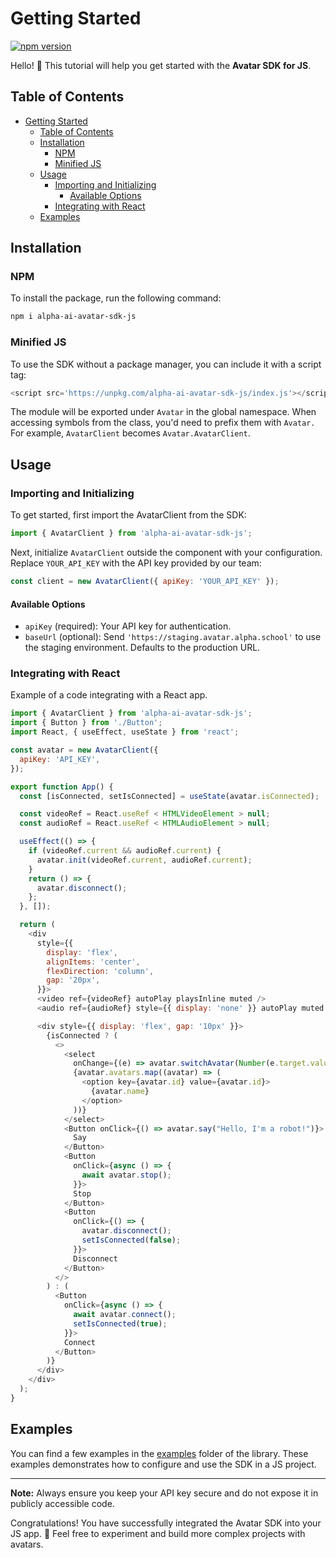 # Getting Started

[![npm version](https://badge.fury.io/js/alpha-ai-avatar-sdk-js.svg)](https://badge.fury.io/js/alpha-ai-avatar-sdk-js)

Hello! 👋 This tutorial will help you get started with the **Avatar SDK for JS**.

## Table of Contents

- [Getting Started](#getting-started)
  - [Table of Contents](#table-of-contents)
  - [Installation](#installation)
    - [NPM](#npm)
    - [Minified JS](#minified-js)
  - [Usage](#usage)
    - [Importing and Initializing](#importing-and-initializing)
      - [Available Options](#available-options)
    - [Integrating with React](#integrating-with-react)
  - [Examples](#examples)

## Installation

### NPM

To install the package, run the following command:

```bash
npm i alpha-ai-avatar-sdk-js
```

### Minified JS

To use the SDK without a package manager, you can include it with a script tag:

```javascript
<script src='https://unpkg.com/alpha-ai-avatar-sdk-js/index.js'></script>
```

The module will be exported under `Avatar` in the global namespace. When accessing symbols from the class, you'd need to prefix them with `Avatar.` For example, `AvatarClient` becomes `Avatar.AvatarClient`.

## Usage

### Importing and Initializing

To get started, first import the AvatarClient from the SDK:

```javascript
import { AvatarClient } from 'alpha-ai-avatar-sdk-js';
```

Next, initialize `AvatarClient` outside the component with your configuration. Replace `YOUR_API_KEY` with the API key provided by our team:

```javascript
const client = new AvatarClient({ apiKey: 'YOUR_API_KEY' });
```

#### Available Options

- `apiKey` (required): Your API key for authentication.
- `baseUrl` (optional): Send `'https://staging.avatar.alpha.school'` to use the staging environment. Defaults to the production URL.

### Integrating with React

Example of a code integrating with a React app.

```javascript
import { AvatarClient } from 'alpha-ai-avatar-sdk-js';
import { Button } from './Button';
import React, { useEffect, useState } from 'react';

const avatar = new AvatarClient({
  apiKey: 'API_KEY',
});

export function App() {
  const [isConnected, setIsConnected] = useState(avatar.isConnected);

  const videoRef = React.useRef < HTMLVideoElement > null;
  const audioRef = React.useRef < HTMLAudioElement > null;

  useEffect(() => {
    if (videoRef.current && audioRef.current) {
      avatar.init(videoRef.current, audioRef.current);
    }
    return () => {
      avatar.disconnect();
    };
  }, []);

  return (
    <div
      style={{
        display: 'flex',
        alignItems: 'center',
        flexDirection: 'column',
        gap: '20px',
      }}>
      <video ref={videoRef} autoPlay playsInline muted />
      <audio ref={audioRef} style={{ display: 'none' }} autoPlay muted />

      <div style={{ display: 'flex', gap: '10px' }}>
        {isConnected ? (
          <>
            <select
              onChange={(e) => avatar.switchAvatar(Number(e.target.value))}>
              {avatar.avatars.map((avatar) => (
                <option key={avatar.id} value={avatar.id}>
                  {avatar.name}
                </option>
              ))}
            </select>
            <Button onClick={() => avatar.say("Hello, I'm a robot!")}>
              Say
            </Button>
            <Button
              onClick={async () => {
                await avatar.stop();
              }}>
              Stop
            </Button>
            <Button
              onClick={() => {
                avatar.disconnect();
                setIsConnected(false);
              }}>
              Disconnect
            </Button>
          </>
        ) : (
          <Button
            onClick={async () => {
              await avatar.connect();
              setIsConnected(true);
            }}>
            Connect
          </Button>
        )}
      </div>
    </div>
  );
}
```

## Examples

You can find a few examples in the [examples](examples/) folder of the library. These examples demonstrates how to configure and use the SDK in a JS project.

---

**Note:** Always ensure you keep your API key secure and do not expose it in publicly accessible code.

Congratulations! You have successfully integrated the Avatar SDK into your JS app. 🎉 Feel free to experiment and build more complex projects with avatars.

